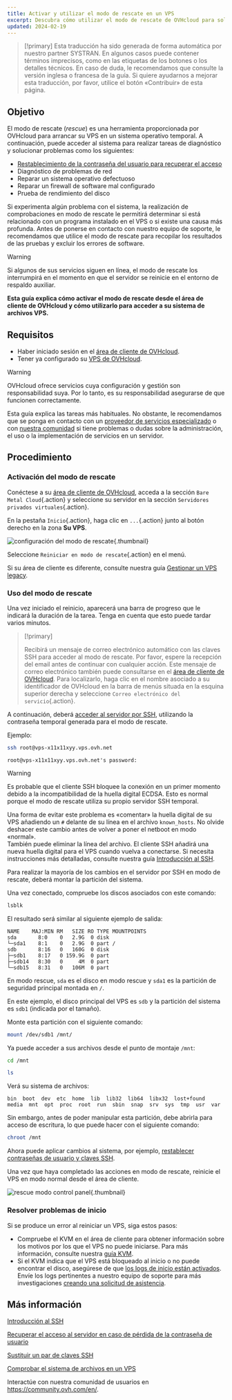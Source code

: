 ```yaml
---
title: Activar y utilizar el modo de rescate en un VPS
excerpt: Descubra cómo utilizar el modo de rescate de OVHcloud para solucionar los problemas de su VPS y realizar comprobaciones del sistema
updated: 2024-02-19
---
```


> [!primary]
> Esta traducción ha sido generada de forma automática por nuestro partner SYSTRAN. En algunos casos puede contener términos imprecisos, como en las etiquetas de los botones o los detalles técnicos. En caso de duda, le recomendamos que consulte la versión inglesa o francesa de la guía. Si quiere ayudarnos a mejorar esta traducción, por favor, utilice el botón «Contribuir» de esta página.
> 

## Objetivo

El modo de rescate (*rescue*) es una herramienta proporcionada por OVHcloud para arrancar su VPS en un sistema operativo temporal. A continuación, puede acceder al sistema para realizar tareas de diagnóstico y solucionar problemas como los siguientes:

- [Restablecimiento de la contraseña del usuario para recuperar el acceso](replacing-user-password1.)
- Diagnóstico de problemas de red
- Reparar un sistema operativo defectuoso
- Reparar un firewall de software mal configurado
- Prueba de rendimiento del disco

Si experimenta algún problema con el sistema, la realización de comprobaciones en modo de rescate le permitirá determinar si está relacionado con un programa instalado en el VPS o si existe una causa más profunda. Antes de ponerse en contacto con nuestro equipo de soporte, le recomendamos que utilice el modo de rescate para recopilar los resultados de las pruebas y excluir los errores de software.

> [!warning]
>
> Si algunos de sus servicios siguen en línea, el modo de rescate los interrumpirá en el momento en que el servidor se reinicie en el entorno de respaldo auxiliar.
>

**Esta guía explica cómo activar el modo de rescate desde el área de cliente de OVHcloud y cómo utilizarlo para acceder a su sistema de archivos VPS.**

## Requisitos

- Haber iniciado sesión en el [área de cliente de OVHcloud](https://ca.ovh.com/auth/?action=gotomanager&from=https://www.ovh.com/world/&ovhSubsidiary=ws).
- Tener ya configurado su [VPS de OVHcloud](https://www.ovhcloud.com/es/vps/).

> [!warning]
> OVHcloud ofrece servicios cuya configuración y gestión son responsabilidad suya. Por lo tanto, es su responsabilidad asegurarse de que funcionen correctamente.
>
> Esta guía explica las tareas más habituales. No obstante, le recomendamos que se ponga en contacto con un [proveedor de servicios especializado](https://partner.ovhcloud.com/es/directory/) o con [nuestra comunidad](https://community.ovh.com/en/) si tiene problemas o dudas sobre la administración, el uso o la implementación de servicios en un servidor.
>

## Procedimiento

### Activación del modo de rescate

Conéctese a su [área de cliente de OVHcloud](https://ca.ovh.com/auth/?action=gotomanager&from=https://www.ovh.com/world/&ovhSubsidiary=ws), acceda a la sección `Bare Metal Cloud`{.action} y seleccione su servidor en la sección `Servidores privados virtuales`{.action}.

En la pestaña `Inicio`{.action}, haga clic en `...`{.action} junto al botón derecho en la zona **Su VPS**.

![configuración del modo de rescate](rescue_new.png){.thumbnail}

Seleccione `Reiniciar en modo de rescate`{.action} en el menú.

Si su área de cliente es diferente, consulte nuestra guía [Gestionar un VPS legacy](vps_legacy_control_panel1.).

### Uso del modo de rescate

Una vez iniciado el reinicio, aparecerá una barra de progreso que le indicará la duración de la tarea. Tenga en cuenta que esto puede tardar varios minutos.

> [!primary]
>
> Recibirá un mensaje de correo electrónico automático con las claves SSH para acceder al modo de rescate. Por favor, espere la recepción del email antes de continuar con cualquier acción. Este mensaje de correo electrónico también puede consultarse en el [área de cliente de OVHcloud](https://www.ovh.com/auth/?action=gotomanager&from=https://www.ovh.com/es/&ovhSubsidiary=es). Para localizarlo, haga clic en el nombre asociado a su identificador de OVHcloud en la barra de menús situada en la esquina superior derecha y seleccione `Correo electrónico del servicio`{.action}.
>

A continuación, deberá [acceder al servidor por SSH](ssh_introduction1.), utilizando la contraseña temporal generada para el modo de rescate.

Ejemplo:

```bash
ssh root@vps-x11x11xyy.vps.ovh.net
```

```console
root@vps-x11x11xyy.vps.ovh.net's password:
```

> [!warning]
>
> Es probable que el cliente SSH bloquee la conexión en un primer momento debido a la incompatibilidad de la huella digital ECDSA. Esto es normal porque el modo de rescate utiliza su propio servidor SSH temporal.
>
> Una forma de evitar este problema es «comentar» la huella digital de su VPS añadiendo un `#` delante de su línea en el archivo `known_hosts`. No olvide deshacer este cambio antes de volver a poner el netboot en modo «normal».<br>También puede eliminar la línea del archivo. El cliente SSH añadirá una nueva huella digital para el VPS cuando vuelva a conectarse. Si necesita instrucciones más detalladas, consulte nuestra guía [Introducción al SSH](ssh_introduction#login.).
>

Para realizar la mayoría de los cambios en el servidor por SSH en modo de rescate, deberá montar la partición del sistema.

Una vez conectado, compruebe los discos asociados con este comando:

```bash
lsblk
```

El resultado será similar al siguiente ejemplo de salida:

```console
NAME    MAJ:MIN RM   SIZE RO TYPE MOUNTPOINTS
sda       8:0    0   2.9G  0 disk
└─sda1    8:1    0   2.9G  0 part /
sdb       8:16   0   160G  0 disk
├─sdb1    8:17   0 159.9G  0 part
├─sdb14   8:30   0     4M  0 part
└─sdb15   8:31   0   106M  0 part
```

En modo rescue, `sda` es el disco en modo rescue y `sda1` es la partición de seguridad principal montada en `/`.

En este ejemplo, el disco principal del VPS es `sdb` y la partición del sistema es `sdb1` (indicada por el tamaño).

Monte esta partición con el siguiente comando:


```bash
mount /dev/sdb1 /mnt/
```

Ya puede acceder a sus archivos desde el punto de montaje `/mnt`:


```bash
cd /mnt
```

```bash
ls
```

Verá su sistema de archivos:

```console
bin  boot  dev  etc  home  lib  lib32  lib64  libx32  lost+found  media  mnt  opt  proc  root  run  sbin  snap  srv  sys  tmp  usr  var
```

Sin embargo, antes de poder manipular esta partición, debe abrirla para acceso de escritura, lo que puede hacer con el siguiente comando:

```bash
chroot /mnt
```

Ahora puede aplicar cambios al sistema, por ejemplo, [restablecer contraseñas de usuario y claves SSH](rescue_#gofurther.).

Una vez que haya completado las acciones en modo de rescate, reinicie el VPS en modo normal desde el área de cliente.

![rescue modo control panel](rescue_exit.png){.thumbnail}

### Resolver problemas de inicio

Si se produce un error al reiniciar un VPS, siga estos pasos:

- Compruebe el KVM en el área de cliente para obtener información sobre los motivos por los que el VPS no puede iniciarse. Para más información, consulte nuestra [guía KVM](using_kvm_for_vps1.).
- Si el KVM indica que el VPS está bloqueado al inicio o no puede encontrar el disco, asegúrese de que [los logs de inicio están activados](bootlog_display_kvm1.). Envíe los logs pertinentes a nuestro equipo de soporte para más investigaciones [creando una solicitud de asistencia](https://help.ovhcloud.com/csm?id=csm_get_help).

<a name="gofurther"></a>

## Más información

[Introducción al SSH](ssh_introduction1.)

[Recuperar el acceso al servidor en caso de pérdida de la contraseña de usuario](replacing-user-password1.)

[Sustituir un par de claves SSH](replacing-lost-ssh-key1.)

[Comprobar el sistema de archivos en un VPS](check-filesystem1.)

Interactúe con nuestra comunidad de usuarios en <https://community.ovh.com/en/>.

